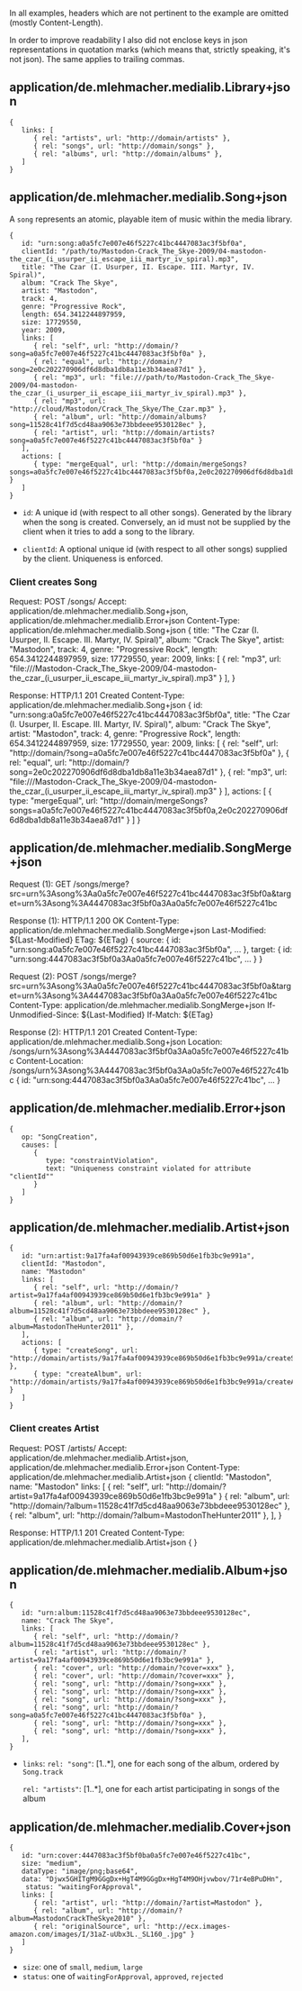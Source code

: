 In all examples, headers which are not pertinent to the example are omitted (mostly Content-Length).

In order to improve readability I also did not enclose keys in json representations in quotation marks (which
means that, strictly speaking, it's not json). The same applies to trailing commas.

application/de.mlehmacher.medialib.Library+json
--------------------------------------------

```
{
   links: [
      { rel: "artists", url: "http://domain/artists" },
      { rel: "songs", url: "http://domain/songs" },
      { rel: "albums", url: "http://domain/albums" },
   ]
}
```


application/de.mlehmacher.medialib.Song+json
--------------------------------------------

A `song` represents an atomic, playable item of music within the media library.

```
{
   id: "urn:song:a0a5fc7e007e46f5227c41bc4447083ac3f5bf0a",
   clientId: "/path/to/Mastodon-Crack_The_Skye-2009/04-mastodon-the_czar_(i_usurper_ii_escape_iii_martyr_iv_spiral).mp3",
   title: "The Czar (I. Usurper, II. Escape. III. Martyr, IV. Spiral)",
   album: "Crack The Skye",
   artist: "Mastodon",
   track: 4,
   genre: "Progressive Rock",
   length: 654.3412244897959,
   size: 17729550,
   year: 2009,
   links: [
      { rel: "self", url: "http://domain/?song=a0a5fc7e007e46f5227c41bc4447083ac3f5bf0a" },
      { rel: "equal", url: "http://domain/?song=2e0c202270906df6d8dba1db8a11e3b34aea87d1" },
      { rel: "mp3", url: "file:///path/to/Mastodon-Crack_The_Skye-2009/04-mastodon-the_czar_(i_usurper_ii_escape_iii_martyr_iv_spiral).mp3" },
      { rel: "mp3", url: "http://cloud/Mastodon/Crack_The_Skye/The_Czar.mp3" },
      { rel: "album", url: "http://domain/albums?song=11528c41f7d5cd48aa9063e73bbdeee9530128ec" },
      { rel: "artist", url: "http://domain/artists?song=a0a5fc7e007e46f5227c41bc4447083ac3f5bf0a" }
   ],
   actions: [   
      { type: "mergeEqual", url: "http://domain/mergeSongs?songs=a0a5fc7e007e46f5227c41bc4447083ac3f5bf0a,2e0c202270906df6d8dba1db8a11e3b34aea87d1" }
   ]
}
```

* `id`: A unique id (with respect to all other songs). Generated by the library when the song is created. 
Conversely, an id must not be supplied by the client when it tries to add a song to the library.

* `clientId`: A optional unique id (with respect to all other songs) supplied by the client. Uniqueness is 
enforced.

### Client creates Song ###

Request:
    POST /songs/
    Accept: application/de.mlehmacher.medialib.Song+json, application/de.mlehmacher.medialib.Error+json
    Content-Type: application/de.mlehmacher.medialib.Song+json
    {
       title: "The Czar (I. Usurper, II. Escape. III. Martyr, IV. Spiral)",
       album: "Crack The Skye",
       artist: "Mastodon",
       track: 4,
       genre: "Progressive Rock",
       length: 654.3412244897959,
       size: 17729550,
       year: 2009,
       links: [
          { rel: "mp3", url: "file:///Mastodon-Crack_The_Skye-2009/04-mastodon-the_czar_(i_usurper_ii_escape_iii_martyr_iv_spiral).mp3" }
       ],
    }

Response:
    HTTP/1.1 201 Created
    Content-Type: application/de.mlehmacher.medialib.Song+json
    {
       id: "urn:song:a0a5fc7e007e46f5227c41bc4447083ac3f5bf0a",
       title: "The Czar (I. Usurper, II. Escape. III. Martyr, IV. Spiral)",
       album: "Crack The Skye",
       artist: "Mastodon",
       track: 4,
       genre: "Progressive Rock",
       length: 654.3412244897959,
       size: 17729550,
       year: 2009,
       links: [
          { rel: "self", url: "http://domain/?song=a0a5fc7e007e46f5227c41bc4447083ac3f5bf0a" },
          { rel: "equal", url: "http://domain/?song=2e0c202270906df6d8dba1db8a11e3b34aea87d1" },
          { rel: "mp3", url: "file:///Mastodon-Crack_The_Skye-2009/04-mastodon-the_czar_(i_usurper_ii_escape_iii_martyr_iv_spiral).mp3" }
       ],
       actions: [
          { type: "mergeEqual", url: "http://domain/mergeSongs?songs=a0a5fc7e007e46f5227c41bc4447083ac3f5bf0a,2e0c202270906df6d8dba1db8a11e3b34aea87d1" }
       ]
    }


application/de.mlehmacher.medialib.SongMerge+json
--------------------------------------------

Request (1):
    GET /songs/merge?src=urn%3Asong%3Aa0a5fc7e007e46f5227c41bc4447083ac3f5bf0a&target=urn%3Asong%3A4447083ac3f5bf0a3Aa0a5fc7e007e46f5227c41bc

Response (1):
    HTTP/1.1 200 OK
    Content-Type: application/de.mlehmacher.medialib.SongMerge+json 
    Last-Modified: ${Last-Modified}
    ETag: ${ETag}
    {
       source: { id: "urn:song:a0a5fc7e007e46f5227c41bc4447083ac3f5bf0a", ... },
       target: { id: "urn:song:4447083ac3f5bf0a3Aa0a5fc7e007e46f5227c41bc", ... }
    }


Request (2):
    POST /songs/merge?src=urn%3Asong%3Aa0a5fc7e007e46f5227c41bc4447083ac3f5bf0a&target=urn%3Asong%3A4447083ac3f5bf0a3Aa0a5fc7e007e46f5227c41bc
    Content-Type: application/de.mlehmacher.medialib.SongMerge+json
    If-Unmodified-Since: ${Last-Modified}
    If-Match: ${ETag}

Response (2):
    HTTP/1.1 201 Created
    Content-Type: application/de.mlehmacher.medialib.Song+json
    Location: /songs/urn%3Asong%3A4447083ac3f5bf0a3Aa0a5fc7e007e46f5227c41bc
    Content-Location: /songs/urn%3Asong%3A4447083ac3f5bf0a3Aa0a5fc7e007e46f5227c41bc
    {
       id: "urn:song:4447083ac3f5bf0a3Aa0a5fc7e007e46f5227c41bc",
       ...
    }


application/de.mlehmacher.medialib.Error+json
--------------------------------------------

```
{
   op: "SongCreation",
   causes: [
      {
         type: "constraintViolation",
         text: "Uniqueness constraint violated for attribute "clientId"" 
      }
   ]
}
```


application/de.mlehmacher.medialib.Artist+json
--------------------------------------------

```
{
   id: "urn:artist:9a17fa4af00943939ce869b50d6e1fb3bc9e991a",
   clientId: "Mastodon",
   name: "Mastodon"
   links: [
      { rel: "self", url: "http://domain/?artist=9a17fa4af00943939ce869b50d6e1fb3bc9e991a" }
      { rel: "album", url: "http://domain/?album=11528c41f7d5cd48aa9063e73bbdeee9530128ec" },
      { rel: "album", url: "http://domain/?album=MastodonTheHunter2011" },
   ],
   actions: [
      { type: "createSong", url: "http://domain/artists/9a17fa4af00943939ce869b50d6e1fb3bc9e991a/createSong" },
      { type: "createAlbum", url: "http://domain/artists/9a17fa4af00943939ce869b50d6e1fb3bc9e991a/createAlbum" }
   ]
}
```

### Client creates Artist ###

Request:
    POST /artists/
    Accept: application/de.mlehmacher.medialib.Artist+json, application/de.mlehmacher.medialib.Error+json
    Content-Type: application/de.mlehmacher.medialib.Artist+json
    {
       clientId: "Mastodon",
       name: "Mastodon"
       links: [
          { rel: "self", url: "http://domain/?artist=9a17fa4af00943939ce869b50d6e1fb3bc9e991a" }
          { rel: "album", url: "http://domain/?album=11528c41f7d5cd48aa9063e73bbdeee9530128ec" },
          { rel: "album", url: "http://domain/?album=MastodonTheHunter2011" },
       ],
    }

Response:
    HTTP/1.1 201 Created
    Content-Type: application/de.mlehmacher.medialib.Artist+json
    {
    }


application/de.mlehmacher.medialib.Album+json
--------------------------------------------

```
{
   id: "urn:album:11528c41f7d5cd48aa9063e73bbdeee9530128ec",
   name: "Crack The Skye",
   links: [
      { rel: "self", url: "http://domain/?album=11528c41f7d5cd48aa9063e73bbdeee9530128ec" },
      { rel: "artist", url: "http://domain/?artist=9a17fa4af00943939ce869b50d6e1fb3bc9e991a" },
      { rel: "cover", url: "http://domain/?cover=xxx" },
      { rel: "cover", url: "http://domain/?cover=xxx" },
      { rel: "song", url: "http://domain/?song=xxx" },
      { rel: "song", url: "http://domain/?song=xxx" },
      { rel: "song", url: "http://domain/?song=xxx" },
      { rel: "song", url: "http://domain/?song=a0a5fc7e007e46f5227c41bc4447083ac3f5bf0a" },
      { rel: "song", url: "http://domain/?song=xxx" },
      { rel: "song", url: "http://domain/?song=xxx" },
   ],
}
```

* `links`: `rel: "song"`: [1..*], one for each song of the album, ordered by `Song.track`

    `rel: "artists"`: [1..*], one for each artist participating in songs of the album


application/de.mlehmacher.medialib.Cover+json
--------------------------------------------

```
{
   id: "urn:cover:4447083ac3f5bf0ba0a5fc7e007e46f5227c41bc",
   size: "medium",
   dataType: "image/png;base64",
   data: "Djwx5GHITgM9GGgDx+HgT4M9GGgDx+HgT4M9OHjvwbov/71r4eBPuDHn",
	status: "waitingForApproval",
   links: [
      { rel: "artist", url: "http://domain/?artist=Mastodon" },
      { rel: "album", url: "http://domain/?album=MastodonCrackTheSkye2010" },
      { rel: "originalSource", url: "http://ecx.images-amazon.com/images/I/31aZ-uUbx3L._SL160_.jpg" }
   ]
}
```

* `size`: one of `small`, `medium`, `large`
* `status`: one of `waitingForApproval`, `approved`, `rejected`
